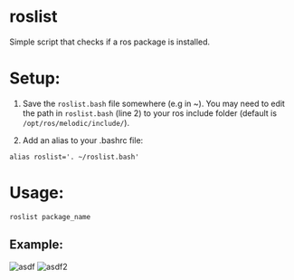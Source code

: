 # roslist
Simple script that checks if a ros package is installed.

# Setup:
1. Save the ```roslist.bash``` file somewhere (e.g in ~). You may need to edit the path in ```roslist.bash``` (line 2) to your ros include folder (default is ```/opt/ros/melodic/include/```).

2. Add an alias to your .bashrc file:

  ```alias roslist='. ~/roslist.bash'```
  
  # Usage:
  
  ```roslist package_name```

  ## Example:
  
   ![asdf](/roslist/asdf.png?raw=true)
   ![asdf2](beevabeeva/roslist/scuks.png)
